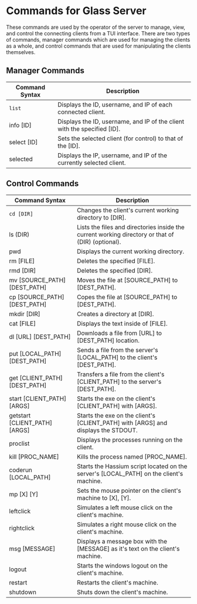 # Commands for Glass Server

These commands are used by the operator of the server to manage, view, and control the connecting clients
from a TUI interface. There are two types of commands, manager commands which are used for managing the 
clients as a whole, and control commands that are used for manipulating the clients themselves.

## Manager Commands


Command Syntax          | Description
---------------------   | -------------------
```list```    		| Displays the ID, username, and IP of each connected client.
info [ID]		| Displays the ID, username, and IP of the client with the specified [ID].
select [ID]		| Sets the selected client (for control) to that of the [ID].
selected		| Displays the IP, username, and IP of the currently selected client.


## Control Commands


Command Syntax		| Description
----------------------  | --------------------
```cd [DIR]```		| Changes the client's current working directory to [DIR].
ls (DIR)		| Lists the files and directories inside the current working directory or that of (DIR) (optional).
pwd			| Displays the current working directory.
rm [FILE]		| Deletes the specified [FILE].
rmd [DIR]		| Deletes the specified [DIR].
mv [SOURCE_PATH] [DEST_PATH] | Moves the file at [SOURCE_PATH] to [DEST_PATH].
cp [SOURCE_PATH] [DEST_PATH] | Copes the file at [SOURCE_PATH] to [DEST_PATH].
mkdir [DIR]		| Creates a directory at [DIR].
cat [FILE]		| Displays the text inside of [FILE].
dl [URL] [DEST_PATH]	| Downloads a file from [URL] to [DEST_PATH] location.
put [LOCAL_PATH] [DEST_PATH] | Sends a file from the server's [LOCAL_PATH] to the client's [DEST_PATH].
get [CLIENT_PATH] [DEST_PATH] | Transfers a file from the client's [CLIENT_PATH] to the server's [DEST_PATH].
start [CLIENT_PATH] [ARGS]  | Starts the exe on the client's [CLIENT_PATH] with [ARGS].
getstart [CLIENT_PATH] [ARGS] | Starts the exe on the client's [CLIENT_PATH] with [ARGS] and displays the STDOUT.
proclist		| Displays the processes running on the client.
kill [PROC_NAME]        | Kills the process named [PROC_NAME].
coderun [LOCAL_PATH]	| Starts the Hassium script located on the server's [LOCAL_PATH] on the client's machine.
mp [X] [Y] 		| Sets the mouse pointer on the client's machine to [X], [Y].
leftclick		| Simulates a left mouse click on the client's machine.
rightclick		| Simulates a right mouse click on the client's machine.
msg [MESSAGE]		| Displays a message box with the [MESSAGE] as it's text on the client's machine.
logout			| Starts the windows logout on the client's machine.
restart			| Restarts the client's machine.
shutdown		| Shuts down the client's machine.
